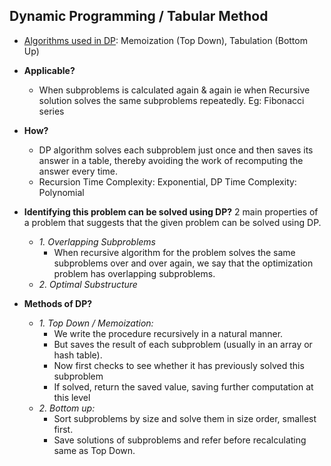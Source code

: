 ## Dynamic Programming / Tabular Method
- [Algorithms used in DP](Algo_in_DP): Memoization (Top Down), Tabulation (Bottom Up)

- **Applicable?**
  - When subproblems is calculated again & again  ie when Recursive solution solves the same subproblems repeatedly. Eg: Fibonacci series
- **How?**
  - DP algorithm solves each subproblem just once and then saves its answer in a table, thereby avoiding the work of recomputing the answer every time.
  - Recursion Time Complexity: Exponential, DP Time Complexity: Polynomial
- **Identifying this problem can be solved using DP?** 2 main properties of a problem that suggests that the given problem can be solved using DP.
  - _1. Overlapping Subproblems_
    - When recursive algorithm for the problem solves the same subproblems over and over again, we say that the optimization problem has overlapping subproblems.
  - _2. Optimal Substructure_
- **Methods of DP?**
  - _1. Top Down / Memoization:_
    - We write the procedure recursively in a natural manner.
    - But saves the result of each subproblem (usually in an array or hash table).
    - Now first checks to see whether it has previously solved this subproblem
    - If solved, return the saved value, saving further computation at this level
  - _2. Bottom up:_
    - Sort subproblems by size and solve them in size order, smallest first.
    - Save solutions of subproblems and refer before recalculating same as Top Down.
